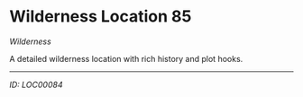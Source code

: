 # Wilderness Location 85

*Wilderness*

A detailed wilderness location with rich history and plot hooks.

---
*ID: LOC00084*